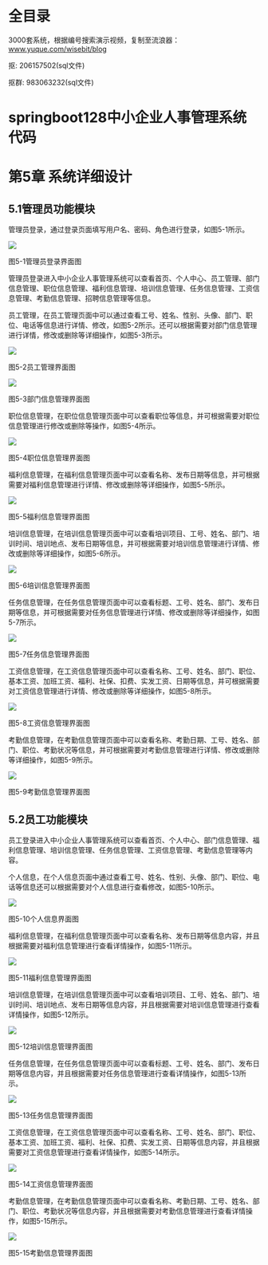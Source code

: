 # 全目录

3000套系统，根据编号搜索演示视频，复制至流浪器：www.yuque.com/wisebit/blog


<p>抠: 206157502(sql文件)</p>
<p>抠群: 983063232(sql文件)</p>


# springboot128中小企业人事管理系统代码
# 第5章 系统详细设计

## 5.1管理员功能模块
管理员登录，通过登录页面填写用户名、密码、角色进行登录，如图5-1所示。

![](/md/blog.012.png)

图5-1管理员登录界面图

管理员登录进入中小企业人事管理系统可以查看首页、个人中心、员工管理、部门信息管理、职位信息管理、福利信息管理、培训信息管理、任务信息管理、工资信息管理、考勤信息管理、招聘信息管理等信息。

员工管理，在员工管理页面中可以通过查看工号、姓名、性别、头像、部门、职位、电话等信息进行详情、修改，如图5-2所示。还可以根据需要对部门信息管理进行详情，修改或删除等详细操作，如图5-3所示。

![](/md/blog.013.png)

图5-2员工管理界面图

![](/md/blog.014.png)

图5-3部门信息管理界面图

职位信息管理，在职位信息管理页面中可以查看职位等信息，并可根据需要对职位信息管理进行修改或删除等操作，如图5-4所示。

![](/md/blog.015.png)

图5-4职位信息管理界面图

福利信息管理，在福利信息管理页面中可以查看名称、发布日期等信息，并可根据需要对福利信息管理进行详情、修改或删除等详细操作，如图5-5所示。

![](/md/blog.016.png)

图5-5福利信息管理界面图

培训信息管理，在培训信息管理页面中可以查看培训项目、工号、姓名、部门、培训时间、培训地点、发布日期等信息，并可根据需要对培训信息管理进行详情、修改或删除等详细操作，如图5-6所示。

![](/md/blog.017.png)

图5-6培训信息管理界面图



任务信息管理，在任务信息管理页面中可以查看标题、工号、姓名、部门、发布日期等信息，并可根据需要对任务信息管理进行详情、修改或删除等详细操作，如图5-7所示。

![](/md/blog.018.png)

图5-7任务信息管理界面图

工资信息管理，在工资信息管理页面中可以查看名称、工号、姓名、部门、职位、基本工资、加班工资、福利、社保、扣费、实发工资、日期等信息，并可根据需要对工资信息管理进行详情、修改或删除等详细操作，如图5-8所示。

![](/md/blog.019.png)

图5-8工资信息管理界面图




考勤信息管理，在考勤信息管理页面中可以查看名称、考勤日期、工号、姓名、部门、职位、考勤状况等信息，并可根据需要对考勤信息管理进行详情、修改或删除等详细操作，如图5-9所示。

![](/md/blog.020.png)

图5-9考勤信息管理界面图

## 5.2员工功能模块
员工登录进入中小企业人事管理系统可以查看首页、个人中心、部门信息管理、福利信息管理、培训信息管理、任务信息管理、工资信息管理、考勤信息管理等内容。

个人信息，在个人信息页面中通过查看工号、姓名、性别、头像、部门、职位、电话等信息还可以根据需要对个人信息进行查看修改，如图5-10所示。

![](/md/blog.021.png)

图5-10个人信息界面图

福利信息管理，在福利信息管理页面中可以查看名称、发布日期等信息内容，并且根据需要对福利信息管理进行查看详情操作，如图5-11所示。

![](/md/blog.022.png)

图5-11福利信息管理界面图

培训信息管理，在培训信息管理页面中可以查看培训项目、工号、姓名、部门、培训时间、培训地点、发布日期等信息内容，并且根据需要对培训信息管理进行查看详情操作，如图5-12所示。

![](/md/blog.023.png)

图5-12培训信息管理界面图

任务信息管理，在任务信息管理页面中可以查看标题、工号、姓名、部门、发布日期等信息内容，并且根据需要对任务信息管理进行查看详情操作，如图5-13所示。

![](/md/blog.024.png)

图5-13任务信息管理界面图

工资信息管理，在工资信息管理页面中可以查看名称、工号、姓名、部门、职位、基本工资、加班工资、福利、社保、扣费、实发工资、日期等信息内容，并且根据需要对工资信息管理进行查看详情操作，如图5-14所示。

![](/md/blog.025.png)

图5-14工资信息管理界面图


考勤信息管理，在考勤信息管理页面中可以查看名称、考勤日期、工号、姓名、部门、职位、考勤状况等信息内容，并且根据需要对考勤信息管理进行查看详情操作，如图5-15所示。

![](/md/blog.026.png)

图5-15考勤信息管理界面图







